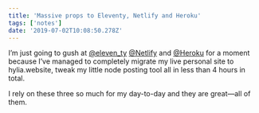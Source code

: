 ```yaml
---
title: 'Massive props to Eleventy, Netlify and Heroku'
tags: ['notes'] 
date: '2019-07-02T10:08:50.278Z'
---
```

I’m just going to gush at [@eleven_ty](//twitter.com/eleven_ty) [@Netlify](//twitter.com/Netlify) and [@Heroku](//twitter.com/Heroku) for a moment because I’ve managed to completely migrate my live personal site to hylia.website, tweak my little node posting tool all in less than 4 hours in total.

I rely on these three so much for my day-to-day and they are great—all of them.  